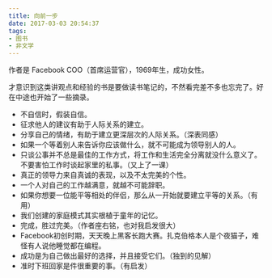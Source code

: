 ```yaml
---
title: 向前一步
date: 2017-03-03 20:54:37
tags:
- 图书
- 非文学
---
```


作者是 Facebook COO（首席运营官），1969年生，成功女性。

才意识到这类讲观点和经验的书是要做读书笔记的，不然看完差不多也忘完了。好在中途也开始了一些摘录。

- 不自信时，假装自信。
- 征求他人的建议有助于人际关系的建立。
- 分享自己的情绪，有助于建立更深层次的人际关系。（深表同感）
- 如果一个等着别人来告诉你应该做什么，就不可能成为领导别人的人。
- 只谈公事并不总是最佳的工作方式，将工作和生活完全分离就没什么意义了。不要害怕工作时谈起家里的私事。（又上了一课）
- 真正的领导力来自真诚的表现，以及不太完美的个性。
- 一个人对自己的工作越满意，就越不可能辞职。
- 如果你想要一位能平等相处的伴侣，那么从一开始就要建立平等的关系。（有用）
- 我们创建的家庭模式其实根植于童年的记忆。
- 完成，胜过完美。（作者座右铭，也对我启发很大）
- Facebook初创时期，天天晚上黑客长跑大赛。扎克伯格本人是个夜猫子，难怪有人说他睡觉都在编程。
- 成功是为自己做出最好的选择，并且接受它们。（独到的见解）
- 准时下班回家是件很重要的事。（有启发）
